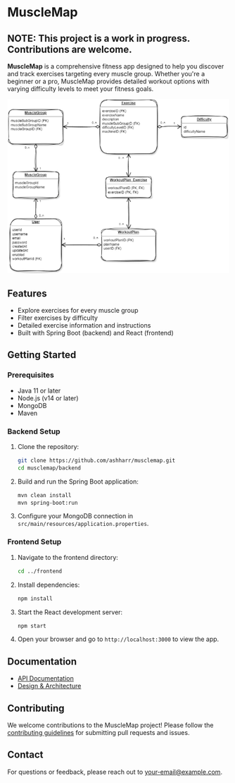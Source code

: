 # MuscleMap

## NOTE: This project is a work in progress. Contributions are welcome.

**MuscleMap** is a comprehensive fitness app designed to help you discover and track exercises targeting every muscle group. Whether you're a beginner or a pro, MuscleMap provides detailed workout options with varying difficulty levels to meet your fitness goals.

![ER Design](backend/docs/architecture-diagrams/musclemap-er-diagram.png)

## Features

- Explore exercises for every muscle group
- Filter exercises by difficulty
- Detailed exercise information and instructions
- Built with Spring Boot (backend) and React (frontend)

## Getting Started

### Prerequisites

- Java 11 or later
- Node.js (v14 or later)
- MongoDB
- Maven

### Backend Setup

1. Clone the repository:
    ```bash
    git clone https://github.com/ashharr/musclemap.git
    cd musclemap/backend
    ```

2. Build and run the Spring Boot application:
    ```bash
    mvn clean install
    mvn spring-boot:run
    ```

3. Configure your MongoDB connection in `src/main/resources/application.properties`.

### Frontend Setup

1. Navigate to the frontend directory:
    ```bash
    cd ../frontend
    ```

2. Install dependencies:
    ```bash
    npm install
    ```

3. Start the React development server:
    ```bash
    npm start
    ```

4. Open your browser and go to `http://localhost:3000` to view the app.

## Documentation

- [API Documentation](backend/docs/ApiDesign.md)
- [Design & Architecture](backend/docs/architecture-diagrams/musclemap-er-diagram.png)

## Contributing

We welcome contributions to the MuscleMap project! Please follow the [contributing guidelines](README.md) for submitting pull requests and issues.

## Contact

For questions or feedback, please reach out to [your-email@example.com](mailto:your-email@example.com).

